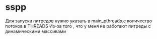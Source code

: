 # sspp

Для запуска питредов нужно указать в main_pthreads.c количество потоков в THREADS
Из-за того , что у меня не работают питреды с динамическими массивами
